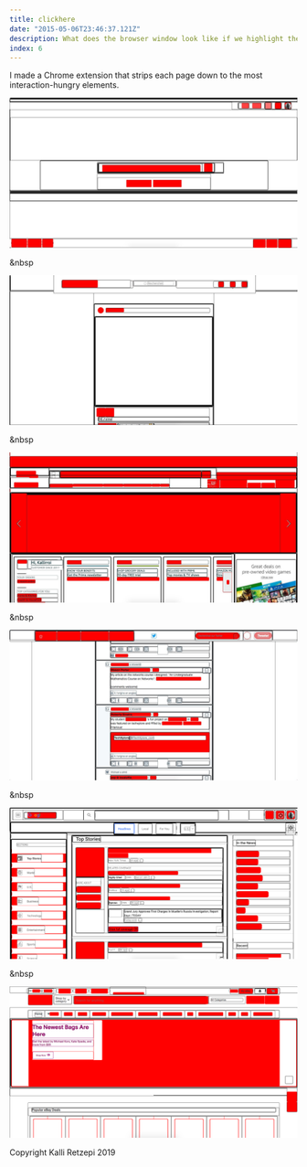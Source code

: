 ```yaml
---
title: clickhere
date: "2015-05-06T23:46:37.121Z"
description: What does the browser window look like if we highlight the attention-hungry elements? I developed a Chrome plugin that automatically transforms a page to an abstract attentional tapestry. 
index: 6
---
```



I made a Chrome extension that strips each page down to the most interaction-hungry elements.

![altcaption](google.jpg)

&nbsp

![altcaption](insta.jpg)

&nbsp

![altcaption](amazon.jpg)

&nbsp

![altcaption](twitter.jpg)

&nbsp

![altcaption](googlenews.png)

&nbsp

![altcaption](ebay.png)


<span class="caption">Copyright Kalli Retzepi 2019</span>
